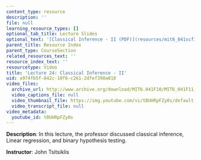 ```yaml
---
content_type: resource
description: ''
file: null
learning_resource_types: []
optional_tab_title: Lecture Slides
optional_text: '[Classical Inference - II (PDF)](resources/mit6_041scf13_l24)'
parent_title: Resource Index
parent_type: CourseSection
related_resources_text: ''
resource_index_text: ''
resourcetype: Video
title: 'Lecture 24: Classical Inference - II'
uid: a974fb5f-842c-10f6-c261-2dfef390a018
video_files:
  archive_url: http://www.archive.org/download/MIT6.041F10/MIT6_041F11_lec24_300k.mp4
  video_captions_file: null
  video_thumbnail_file: https://img.youtube.com/vi/tBUHRpFZy0s/default.jpg
  video_transcript_file: null
video_metadata:
  youtube_id: tBUHRpFZy0s
---
```


**Description**: In this lecture, the professor discussed classical inference, Linear regression, and binary hypothesis testing.

**Instructor**: John Tsitsiklis